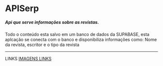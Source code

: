 # APISerp

##### Api que serve informações sobre as revistas.


Todo o conteúdo esta salvo em um banco de dados da SUPABASE, esta aplcação se conecta com o banco e disponibiliza informações como:
Nome da revista, escritor e o tipo da revista

_____________________________________________________________________________________________________

LINKS
<a href="https://apis-erp.vercel.app/app/img">IMAGENS LINKS</a>